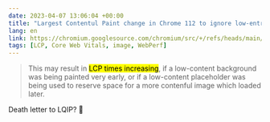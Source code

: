 ```yaml
---
date: 2023-04-07 13:06:04 +00:00
title: "Largest Contentul Paint change in Chrome 112 to ignore low-entropy images"
lang: en
link: https://chromium.googlesource.com/chromium/src/+/refs/heads/main/docs/speed/metrics_changelog/2023_04_lcp.md
tags: [LCP, Core Web Vitals, image, WebPerf]
---
```


> This may result in <mark>LCP times increasing</mark>, if a low-content background was being painted very early, or if a low-content placeholder was being used to reserve space for a more contenful image which loaded later.

Death letter to LQIP? 🙏
